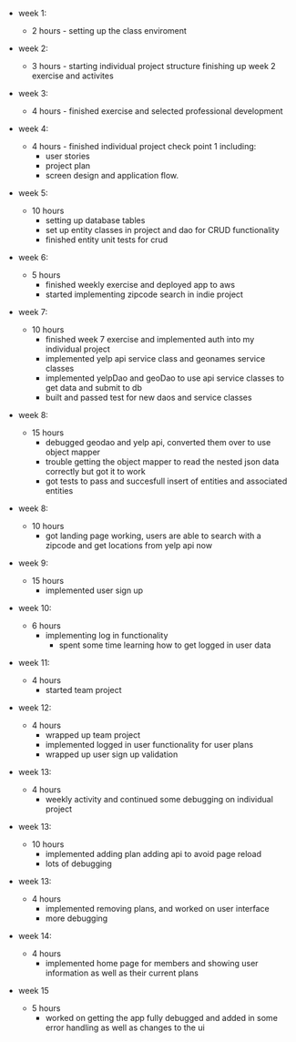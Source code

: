 * week 1: 
    * 2 hours - setting up the class enviroment
* week 2: 
    * 3 hours - starting individual project structure finishing up week 2 exercise and activites
* week 3: 
    * 4 hours - finished exercise and selected professional development
* week 4: 
    * 4 hours - finished individual project check point 1 including: 
        * user stories
        * project plan 
        * screen design and application flow. 
* week 5: 
    * 10 hours
        * setting up database tables
        * set up entity classes in project and dao for CRUD functionality
        * finished entity unit tests for crud
    
* week 6:
    * 5 hours
        * finished weekly exercise and deployed app to aws 
        * started implementing zipcode search in indie project
        
* week 7:
    * 10 hours
        * finished week 7 exercise and implemented auth into my individual project
        * implemented yelp api service class and geonames service classes
        * implemented yelpDao and geoDao to use api service classes to get data and submit to db
        * built and passed test for new daos and service classes
* week 8:
    * 15 hours
        * debugged geodao and yelp api, converted them over to use object mapper
        * trouble getting the object mapper to read the nested json data correctly but got it to work
        * got tests to pass and succesfull insert of entities and associated entities

* week 8:
    * 10 hours
        * got landing page working, users are able to search with a zipcode and get locations from yelp api now


* week 9:
    * 15 hours
        * implemented user sign up
* week 10:
    * 6 hours
        * implementing log in functionality
            * spent some time learning how to get logged in user data
            
* week 11:
    * 4 hours
        * started team project
        
* week 12:
    * 4 hours
        * wrapped up team project
        * implemented logged in user functionality for user plans
        * wrapped up user sign up validation
* week 13:
    * 4 hours
        * weekly activity and continued some debugging on individual project

* week 13:
    * 10 hours
        * implemented adding plan adding api to avoid page reload
        * lots of debugging
        
* week 13:
    * 4 hours
        * implemented removing plans, and worked on user interface
        * more debugging
* week 14:
    * 4 hours
        * implemented home page for members and showing user information as well as their current plans

* week 15
    * 5 hours
        * worked on getting the app fully debugged and added in some error handling as well as changes to the ui
    